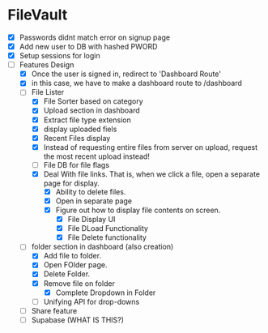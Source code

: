 # FileVault

- [X] Passwords didnt match error on signup page
- [X] Add new user to DB with hashed PWORD
- [X] Setup sessions for login
- [ ] Features Design
    - [X] Once the user is signed in, redirect to 'Dashboard Route'
    - [X] in this case, we have to make a dashboard route to /dashboard
    - [ ] File Lister
        - [X] File Sorter based on category
        - [X] Upload section in dashboard
        - [X] Extract file type extension
        - [X] display uploaded fiels
        - [X] Recent Files display
        - [X] Instead of requesting entire files from server on upload,
              request the most recent upload instead!
        - [ ] File DB for file flags
        - [X] Deal With file links. That is, when we click a file, open a separate page for display.
            - [X] Ability to delete files.
            - [X] Open in separate page
            - [X] Figure out how to display file contents on screen.
                - [X] File Display UI
                - [X] File DLoad Functionality
                - [X] File Delete functionality
    
    - [ ] folder section in dashboard (also creation)
        - [X] Add file to folder.
        - [X] Open FOlder page.
        - [X] Delete Folder.
        - [X] Remove file on folder
            - [X] Complete Dropdown in Folder
        - [ ] Unifying API for drop-downs
    - [ ] Share feature
    - [ ] Supabase (WHAT IS THIS?)

